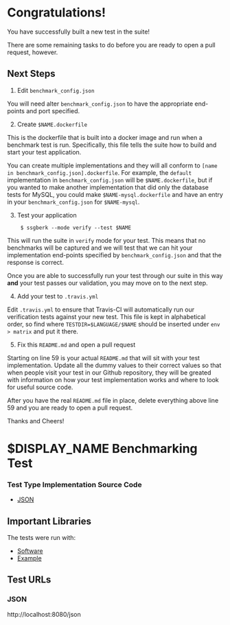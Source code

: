 # Congratulations!

You have successfully built a new test in the suite!

There are some remaining tasks to do before you are ready to open a pull request, however.

## Next Steps

1. Edit `benchmark_config.json`

You will need alter `benchmark_config.json` to have the appropriate end-points and port specified.

2. Create `$NAME.dockerfile`

This is the dockerfile that is built into a docker image and run when a benchmark test is run. Specifically, this file tells the suite how to build and start your test application.

You can create multiple implementations and they will all conform to `[name in benchmark_config.json].dockerfile`. For example, the `default` implementation in `benchmark_config.json` will be `$NAME.dockerfile`, but if you wanted to make another implementation that did only the database tests for MySQL, you could make `$NAME-mysql.dockerfile` and have an entry in your `benchmark_config.json` for `$NAME-mysql`.

3. Test your application

        $ ssgberk --mode verify --test $NAME

This will run the suite in `verify` mode for your test. This means that no benchmarks will be captured and we will test that we can hit your implementation end-points specified by `benchmark_config.json` and that the response is correct.

Once you are able to successfully run your test through our suite in this way **and** your test passes our validation, you may move on to the next step.

4. Add your test to `.travis.yml`

Edit `.travis.yml` to ensure that Travis-CI will automatically run our verification tests against your new test. This file is kept in alphabetical order, so find where `TESTDIR=$LANGUAGE/$NAME` should be inserted under `env > matrix` and put it there.

5. Fix this `README.md` and open a pull request

Starting on line 59 is your actual `README.md` that will sit with your test implementation. Update all the dummy values to their correct values so that when people visit your test in our Github repository, they will be greated with information on how your test implementation works and where to look for useful source code.

After you have the real `README.md` file in place, delete everything above line 59 and you are ready to open a pull request.

Thanks and Cheers!







# $DISPLAY_NAME Benchmarking Test

### Test Type Implementation Source Code

* [JSON](Relative/Path/To/Your/Source/File)


## Important Libraries
The tests were run with:
* [Software](https://www.example1.com/)
* [Example](http://www.example2.com/)

## Test URLs
### JSON

http://localhost:8080/json
